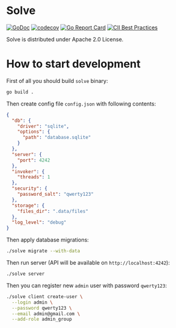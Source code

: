 # Solve

[![GoDoc](https://godoc.org/github.com/udovin/solve?status.svg)](https://godoc.org/github.com/udovin/solve)
[![codecov](https://codecov.io/gh/udovin/solve/branch/master/graph/badge.svg)](https://codecov.io/gh/udovin/solve)
[![Go Report Card](https://goreportcard.com/badge/github.com/udovin/solve)](https://goreportcard.com/report/github.com/udovin/solve)
[![CII Best Practices](https://bestpractices.coreinfrastructure.org/projects/6577/badge)](https://bestpractices.coreinfrastructure.org/projects/6577)

Solve is distributed under Apache 2.0 License.

# How to start development

First of all you should build `solve` binary:

```bash
go build .
```

Then create config file `config.json` with following contents:

```json
{
  "db": {
    "driver": "sqlite",
    "options": {
      "path": "database.sqlite"
    }
  },
  "server": {
    "port": 4242
  },
  "invoker": {
    "threads": 1
  },
  "security": {
    "password_salt": "qwerty123"
  },
  "storage": {
    "files_dir": ".data/files"
  },
  "log_level": "debug"
}
```

Then apply database migrations:

```bash
./solve migrate --with-data
```

Then run server (API will be available on `http://localhost:4242`):

```bash
./solve server
```

Then you can register new `admin` user with password `qwerty123`:

```bash
./solve client create-user \
  --login admin \
  --password qwerty123 \
  --email admin@gmail.com \
  --add-role admin_group
```
